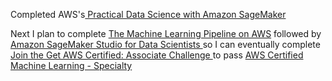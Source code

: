Completed AWS's[ Practical Data Science with Amazon SageMaker](https://www.aws.training/Transcript/CompletionCertificateHtml?transcriptid=qGP9dVve9kGxP6D17cJbdw2)

Next I plan to complete [The Machine Learning Pipeline on AWS](https://aws.amazon.com/training/classroom/the-machine-learning-pipeline-on-aws/) followed by [Amazon SageMaker Studio for Data Scientists
](https://aws.amazon.com/training/classroom/amazon-sagemaker-studio-for-data-scientists/) so I can eventually complete [Join the Get AWS Certified: Associate Challenge
](https://pages.awscloud.com/GLOBAL-ln-GC-Traincert-Associate-Certification-Challenge-Registration-2023.html) to pass [AWS Certified Machine Learning - Specialty
](https://aws.amazon.com/certification/certified-machine-learning-specialty/)

